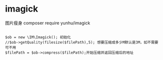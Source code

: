 # imagick
图片瘦身
composer require yunhu/imagick
```

$ob = new \IM\Imagick(); 初始化
//$ob->getQuality(filesize($filePath),5); 想要压缩成多少M默认是3M，如不需要可不用
$filePath = $ob->compress($filePath);开始压缩并返回压缩后的地址
        
```
